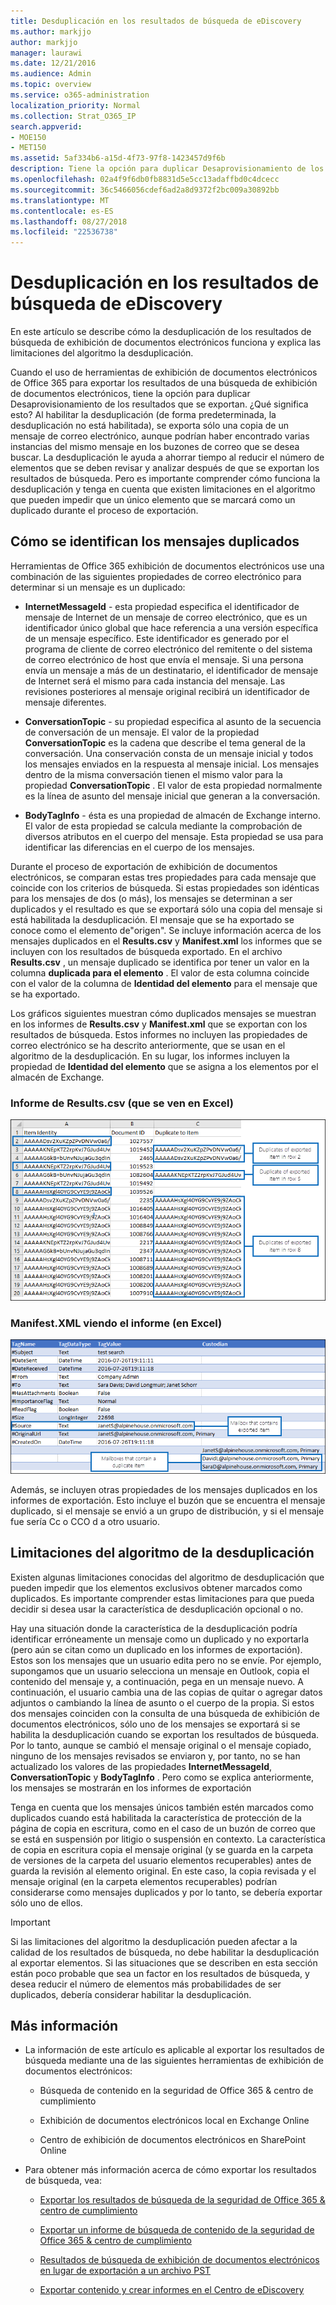 ```yaml
---
title: Desduplicación en los resultados de búsqueda de eDiscovery
ms.author: markjjo
author: markjjo
manager: laurawi
ms.date: 12/21/2016
ms.audience: Admin
ms.topic: overview
ms.service: o365-administration
localization_priority: Normal
ms.collection: Strat_O365_IP
search.appverid:
- MOE150
- MET150
ms.assetid: 5af334b6-a15d-4f73-97f8-1423457d9f6b
description: Tiene la opción para duplicar Desaprovisionamiento de los resultados de búsqueda de exhibición de documentos electrónicos que se exportan para que se exporta sólo una copia de un mensaje de correo electrónico, aunque podrían haber encontrado varias instancias del mismo mensaje en buzones diferentes.
ms.openlocfilehash: 02a4f9f6db0fb8831d5e5cc13adaffbd0c4dcecc
ms.sourcegitcommit: 36c5466056cdef6ad2a8d9372f2bc009a30892bb
ms.translationtype: MT
ms.contentlocale: es-ES
ms.lasthandoff: 08/27/2018
ms.locfileid: "22536738"
---
```

# <a name="de-duplication-in-ediscovery-search-results"></a>Desduplicación en los resultados de búsqueda de eDiscovery

En este artículo se describe cómo la desduplicación de los resultados de búsqueda de exhibición de documentos electrónicos funciona y explica las limitaciones del algoritmo la desduplicación.
  
Cuando el uso de herramientas de exhibición de documentos electrónicos de Office 365 para exportar los resultados de una búsqueda de exhibición de documentos electrónicos, tiene la opción para duplicar Desaprovisionamiento de los resultados que se exportan. ¿Qué significa esto? Al habilitar la desduplicación (de forma predeterminada, la desduplicación no está habilitada), se exporta sólo una copia de un mensaje de correo electrónico, aunque podrían haber encontrado varias instancias del mismo mensaje en los buzones de correo que se desea buscar. La desduplicación le ayuda a ahorrar tiempo al reducir el número de elementos que se deben revisar y analizar después de que se exportan los resultados de búsqueda. Pero es importante comprender cómo funciona la desduplicación y tenga en cuenta que existen limitaciones en el algoritmo que pueden impedir que un único elemento que se marcará como un duplicado durante el proceso de exportación.
  
## <a name="how-duplicate-messages-are-identified"></a>Cómo se identifican los mensajes duplicados

Herramientas de Office 365 exhibición de documentos electrónicos use una combinación de las siguientes propiedades de correo electrónico para determinar si un mensaje es un duplicado:
  
- **InternetMessageId** - esta propiedad especifica el identificador de mensaje de Internet de un mensaje de correo electrónico, que es un identificador único global que hace referencia a una versión específica de un mensaje específico. Este identificador es generado por el programa de cliente de correo electrónico del remitente o del sistema de correo electrónico de host que envía el mensaje. Si una persona envía un mensaje a más de un destinatario, el identificador de mensaje de Internet será el mismo para cada instancia del mensaje. Las revisiones posteriores al mensaje original recibirá un identificador de mensaje diferentes. 
    
- **ConversationTopic** - su propiedad especifica al asunto de la secuencia de conversación de un mensaje. El valor de la propiedad **ConversationTopic** es la cadena que describe el tema general de la conversación. Una conservación consta de un mensaje inicial y todos los mensajes enviados en la respuesta al mensaje inicial. Los mensajes dentro de la misma conversación tienen el mismo valor para la propiedad **ConversationTopic** . El valor de esta propiedad normalmente es la línea de asunto del mensaje inicial que generan a la conversación. 
    
- **BodyTagInfo** - ésta es una propiedad de almacén de Exchange interno. El valor de esta propiedad se calcula mediante la comprobación de diversos atributos en el cuerpo del mensaje. Esta propiedad se usa para identificar las diferencias en el cuerpo de los mensajes. 
    
Durante el proceso de exportación de exhibición de documentos electrónicos, se comparan estas tres propiedades para cada mensaje que coincide con los criterios de búsqueda. Si estas propiedades son idénticas para los mensajes de dos (o más), los mensajes se determinan a ser duplicados y el resultado es que se exportará sólo una copia del mensaje si está habilitada la desduplicación. El mensaje que se ha exportado se conoce como el elemento de"origen". Se incluye información acerca de los mensajes duplicados en el **Results.csv** y **Manifest.xml** los informes que se incluyen con los resultados de búsqueda exportado. En el archivo **Results.csv** , un mensaje duplicado se identifica por tener un valor en la columna **duplicada para el elemento** . El valor de esta columna coincide con el valor de la columna de **Identidad del elemento** para el mensaje que se ha exportado. 
  
Los gráficos siguientes muestran cómo duplicados mensajes se muestran en los informes de **Results.csv** y **Manifest.xml** que se exportan con los resultados de búsqueda. Estos informes no incluyen las propiedades de correo electrónico se ha descrito anteriormente, que se usan en el algoritmo de la desduplicación. En su lugar, los informes incluyen la propiedad de **Identidad del elemento** que se asigna a los elementos por el almacén de Exchange. 
  
 ### <a name="resultscsv-report-viewed-in-excel"></a>Informe de Results.csv (que se ven en Excel)
  
![Visualización de información sobre los elementos duplicados en el informe de Results.csv](media/e3d64004-3b91-4cba-b6f3-934b46cbdcdb.png)
  
 ### <a name="manifestxml-report-viewed-in-excel"></a>Manifest.XML viendo el informe (en Excel)
  
![Visualización de información sobre los elementos duplicados en el informe de Manifest.xml](media/69aa4786-9883-46ff-bcae-b35e0daf4a6d.png)
  
Además, se incluyen otras propiedades de los mensajes duplicados en los informes de exportación. Esto incluye el buzón que se encuentra el mensaje duplicado, si el mensaje se envió a un grupo de distribución, y si el mensaje fue sería Cc o CCO d a otro usuario.
  
## <a name="limitations-of-the-de-duplication-algorithm"></a>Limitaciones del algoritmo de la desduplicación

Existen algunas limitaciones conocidas del algoritmo de desduplicación que pueden impedir que los elementos exclusivos obtener marcados como duplicados. Es importante comprender estas limitaciones para que pueda decidir si desea usar la característica de desduplicación opcional o no.
  
Hay una situación donde la característica de la desduplicación podría identificar erróneamente un mensaje como un duplicado y no exportarla (pero aún se citan como un duplicado en los informes de exportación). Estos son los mensajes que un usuario edita pero no se envíe. Por ejemplo, supongamos que un usuario selecciona un mensaje en Outlook, copia el contenido del mensaje y, a continuación, pega en un mensaje nuevo. A continuación, el usuario cambia una de las copias de quitar o agregar datos adjuntos o cambiando la línea de asunto o el cuerpo de la propia. Si estos dos mensajes coinciden con la consulta de una búsqueda de exhibición de documentos electrónicos, sólo uno de los mensajes se exportará si se habilita la desduplicación cuando se exportan los resultados de búsqueda. Por lo tanto, aunque se cambió el mensaje original o el mensaje copiado, ninguno de los mensajes revisados se enviaron y, por tanto, no se han actualizado los valores de las propiedades **InternetMessageId**, **ConversationTopic** y **BodyTagInfo** . Pero como se explica anteriormente, los mensajes se mostrarán en los informes de exportación 
  
Tenga en cuenta que los mensajes únicos también estén marcados como duplicados cuando está habilitada la característica de protección de la página de copia en escritura, como en el caso de un buzón de correo que se está en suspensión por litigio o suspensión en contexto. La característica de copia en escritura copia el mensaje original (y se guarda en la carpeta de versiones de la carpeta del usuario elementos recuperables) antes de guarda la revisión al elemento original. En este caso, la copia revisada y el mensaje original (en la carpeta elementos recuperables) podrían considerarse como mensajes duplicados y por lo tanto, se debería exportar sólo uno de ellos.
  
> [!IMPORTANT]
> Si las limitaciones del algoritmo la desduplicación pueden afectar a la calidad de los resultados de búsqueda, no debe habilitar la desduplicación al exportar elementos. Si las situaciones que se describen en esta sección están poco probable que sea un factor en los resultados de búsqueda, y desea reducir el número de elementos más probabilidades de ser duplicados, debería considerar habilitar la desduplicación. 
  
## <a name="more-information"></a>Más información

- La información de este artículo es aplicable al exportar los resultados de búsqueda mediante una de las siguientes herramientas de exhibición de documentos electrónicos:
    
  - Búsqueda de contenido en la seguridad de Office 365 &amp; centro de cumplimiento
    
  - Exhibición de documentos electrónicos local en Exchange Online
    
  - Centro de exhibición de documentos electrónicos en SharePoint Online
    
- Para obtener más información acerca de cómo exportar los resultados de búsqueda, vea:
    
  - [Exportar los resultados de búsqueda de la seguridad de Office 365 &amp; centro de cumplimiento](export-search-results.md)
    
  - [Exportar un informe de búsqueda de contenido de la seguridad de Office 365 &amp; centro de cumplimiento](export-a-content-search-report.md)
    
  - [Resultados de búsqueda de exhibición de documentos electrónicos en lugar de exportación a un archivo PST](https://go.microsoft.com/fwlink/p/?linkid=832671)
    
  - [Exportar contenido y crear informes en el Centro de eDiscovery](https://support.office.com/article/7b2ea190-5f9b-4876-86e5-4440354c381a)
